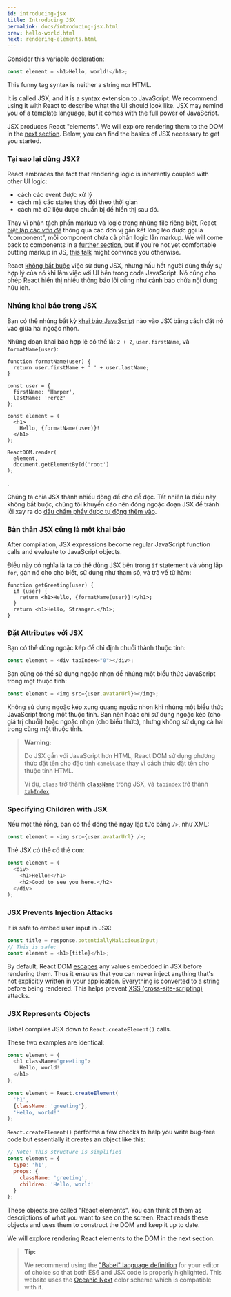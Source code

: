```yaml
---
id: introducing-jsx
title: Introducing JSX
permalink: docs/introducing-jsx.html
prev: hello-world.html
next: rendering-elements.html
---
```


Consider this variable declaration:

```js
const element = <h1>Hello, world!</h1>;
```

This funny tag syntax is neither a string nor HTML.

It is called JSX, and it is a syntax extension to JavaScript. We recommend using it with React to describe what the UI should look like. JSX may remind you of a template language, but it comes with the full power of JavaScript.

JSX produces React "elements". We will explore rendering them to the DOM in the [next section](/docs/rendering-elements.html). Below, you can find the basics of JSX necessary to get you started.

### Tại sao lại dùng JSX?

React embraces the fact that rendering logic is inherently coupled with other UI logic: 
- cách các event được xử lý
- cách mà các states thay đổi theo thời gian
- cách mà dữ liệu được chuẩn bị để hiển thị sau đó.

Thay vì phân tách phần markup và logic trong những file riêng biệt, React [biệt lập các *vấn đề*](https://en.wikipedia.org/wiki/Separation_of_concerns) thông qua các đơn vị gắn kết lỏng lẻo được gọi là "component", mỗi component chứa cả phần logic lẫn markup. We will come back to components in a [further section](/docs/components-and-props.html), but if you're not yet comfortable putting markup in JS, [this talk](https://www.youtube.com/watch?v=x7cQ3mrcKaY) might convince you otherwise.

React [không bắt buộc](/docs/react-without-jsx.html) việc sử dụng JSX, nhưng hầu hết người dùng thấy sự hợp lý của nó khi làm việc với UI bên trong code JavaScript. Nó cũng cho phép React hiển thị nhiều thông báo lỗi cũng như cảnh báo chứa nội dung hữu ích.

### Nhúng khai báo trong JSX

Bạn có thể nhúng bất kỳ [khai báo JavaScript](https://developer.mozilla.org/en-US/docs/Web/JavaScript/Guide/Expressions_and_Operators#Expressions) nào vào JSX bằng cách đặt nó vào giữa hai ngoặc nhọn.

Những đoạn khai báo hợp lệ có thể là: `2 + 2`, `user.firstName`, và `formatName(user)`:

```js{12}
function formatName(user) {
  return user.firstName + ' ' + user.lastName;
}

const user = {
  firstName: 'Harper',
  lastName: 'Perez'
};

const element = (
  <h1>
    Hello, {formatName(user)}!
  </h1>
);

ReactDOM.render(
  element,
  document.getElementById('root')
);
```

[](codepen://introducing-jsx).

Chúng ta chia JSX thành nhiều dòng để cho dễ đọc. Tất nhiên là điều này không bắt buộc, chúng tôi khuyến cáo nên đóng ngoặc đoạn JSX để tránh lỗi xay ra do [dấu chấm phẩy được tự động thêm vào](http://stackoverflow.com/q/2846283).

### Bản thân JSX cũng là một khai báo

After compilation, JSX expressions become regular JavaScript function calls and evaluate to JavaScript objects.

Điều này có nghĩa là ta có thể dùng JSX bên trong `if` statement và vòng lặp `for`, gán nó cho cho biết, sử dụng như tham số, và trả về từ hàm:

```js{3,5}
function getGreeting(user) {
  if (user) {
    return <h1>Hello, {formatName(user)}!</h1>;
  }
  return <h1>Hello, Stranger.</h1>;
}
```

### Đặt Attributes với JSX

Bạn có thể dùng ngoặc kép để chỉ định chuỗi thành thuộc tính:

```js
const element = <div tabIndex="0"></div>;
```

Bạn cũng có thể sử dụng ngoặc nhọn để nhúng một biểu thức JavaScript trong một thuộc tính:

```js
const element = <img src={user.avatarUrl}></img>;
```

Không sử dụng ngoặc kép xung quang ngoặc nhọn khi nhúng một biểu thức JavaScript trong một thuộc tính. Bạn nên hoặc chỉ sử dụng ngoặc kép (cho giá trị chuỗi) hoặc ngoặc nhọn (cho biểu thức), nhưng không sử dụng cả hai trong cùng một thuộc tính.

>**Warning:**
>
>Do JSX gần với JavaScript hơn HTML, React DOM sử dụng phương thức đặt tên cho đặc tính `camelCase` thay vì cách thức đặt tên cho thuộc tính HTML.
>
>Ví dụ, `class` trở thành [`className`](https://developer.mozilla.org/en-US/docs/Web/API/Element/className) trong JSX, và `tabindex` trở thành [`tabIndex`](https://developer.mozilla.org/en-US/docs/Web/API/HTMLElement/tabIndex).

### Specifying Children with JSX

Nếu một thẻ rỗng, bạn có thể đóng thẻ ngay lập tức bằng `/>`, như XML:

```js
const element = <img src={user.avatarUrl} />;
```

Thẻ JSX có thể có thẻ con:

```js
const element = (
  <div>
    <h1>Hello!</h1>
    <h2>Good to see you here.</h2>
  </div>
);
```

### JSX Prevents Injection Attacks

It is safe to embed user input in JSX:

```js
const title = response.potentiallyMaliciousInput;
// This is safe:
const element = <h1>{title}</h1>;
```

By default, React DOM [escapes](http://stackoverflow.com/questions/7381974/which-characters-need-to-be-escaped-on-html) any values embedded in JSX before rendering them. Thus it ensures that you can never inject anything that's not explicitly written in your application. Everything is converted to a string before being rendered. This helps prevent [XSS (cross-site-scripting)](https://en.wikipedia.org/wiki/Cross-site_scripting) attacks.

### JSX Represents Objects

Babel compiles JSX down to `React.createElement()` calls.

These two examples are identical:

```js
const element = (
  <h1 className="greeting">
    Hello, world!
  </h1>
);
```

```js
const element = React.createElement(
  'h1',
  {className: 'greeting'},
  'Hello, world!'
);
```

`React.createElement()` performs a few checks to help you write bug-free code but essentially it creates an object like this:

```js
// Note: this structure is simplified
const element = {
  type: 'h1',
  props: {
    className: 'greeting',
    children: 'Hello, world'
  }
};
```

These objects are called "React elements". You can think of them as descriptions of what you want to see on the screen. React reads these objects and uses them to construct the DOM and keep it up to date.

We will explore rendering React elements to the DOM in the next section.

>**Tip:**
>
>We recommend using the ["Babel" language definition](http://babeljs.io/docs/editors) for your editor of choice so that both ES6 and JSX code is properly highlighted. This website uses the [Oceanic Next](https://labs.voronianski.com/oceanic-next-color-scheme/) color scheme which is compatible with it.
